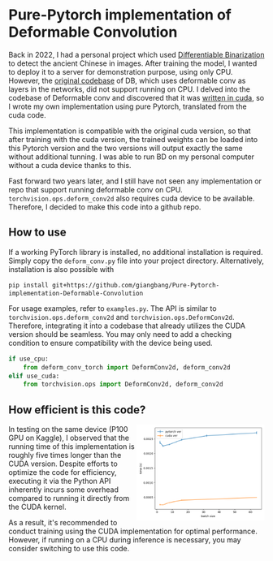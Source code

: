 # Pure-Pytorch implementation of Deformable Convolution

Back in 2022, I had a personal project which used [Differentiable Binarization](https://arxiv.org/abs/1911.08947) to detect the ancient Chinese in images. After training the model, I wanted to deploy it to a server for demonstration purpose, using only CPU. However, the [original codebase](https://github.com/MhLiao/DB) of DB, which uses deformable conv as layers in the networks, did not support running on CPU. I delved into the codebase of Deformable conv and discovered that it was  [written in cuda](https://github.com/chengdazhi/Deformable-Convolution-V2-PyTorch), so I wrote my own implementation using pure Pytorch, translated from the cuda code. 

This implementation is compatible with the original cuda version, so that after training with the cuda version, the trained weights can be loaded into this Pytorch version and the two versions will output exactly the same without additional tunning. I was able to run BD on my personal computer without a cuda device thanks to this.
<!-- The early version of this code, thanks to which I was able to run DB on my personal computer without a cuda device, is left dormant on kaggle for years.  -->

Fast forward two years later, and I still have not seen any implementation or repo that support running deformable conv on CPU. `torchvision.ops.deform_conv2d` also requires cuda device to be available.  Therefore,  I decided to make this code into a github repo.


## How to use
If a working PyTorch library is installed, no additional installation is required. Simply copy the `deform_conv.py` file into your project directory. Alternatively, installation is also possible with
```
pip install git+https://github.com/giangbang/Pure-Pytorch-implementation-Deformable-Convolution
```

For usage examples, refer to `examples.py`. The API is similar to `torchvision.ops.deform_conv2d` and `torchvision.ops.DeformConv2d`. Therefore, integrating it into a codebase that already utilizes the CUDA version should be seamless. You may only need to add a checking condition to ensure compatibility with the device being used.
```python
if use_cpu:
    from deform_conv_torch import DeformConv2d, deform_conv2d
elif use_cuda:
    from torchvision.ops import DeformConv2d, deform_conv2d
```

## How efficient is this code?
<img src="assets/compare.png" alt="running time comparison" align="right" width="50%"/>
In testing on the same device (P100 GPU on Kaggle), I observed that the running time of this implementation is roughly five times longer than the CUDA version. Despite efforts to optimize the code for efficiency, executing it via the Python API inherently incurs some overhead compared to running it directly from the CUDA kernel.

As a result, it's recommended to conduct training using the CUDA implementation for optimal performance. However, if running on a CPU during inference is necessary, you may consider switching to use this code.